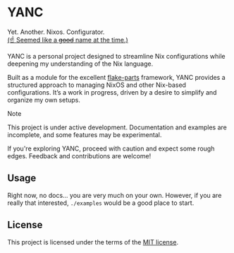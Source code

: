 # YANC
Yet. Another. Nixos. Configurator.  
[(☝️ Seemed like a ~~good~~ name at the time.)](https://martinfowler.com/bliki/TwoHardThings.html)

YANC is a personal project designed to streamline Nix configurations while deepening my understanding of the Nix language.

Built as a module for the excellent [flake-parts](https://github.com/hercules-ci/flake-parts) framework, YANC provides a structured approach to managing NixOS and other Nix-based configurations. It’s a work in progress, driven by a desire to simplify and organize my own setups.


> [!NOTE]  
> This project is under active development. Documentation and examples are incomplete, and some features may be experimental. 
>
> If you're exploring YANC, proceed with caution and expect some rough edges. Feedback and contributions are welcome!

## Usage
Right now, no docs... you are very much on your own. However, if you are really that interested, `./examples` would be a good place to start.

## License
This project is licensed under the terms of the [MIT license](https://github.com/equals03/yanc/blob/master/LICENSE).

